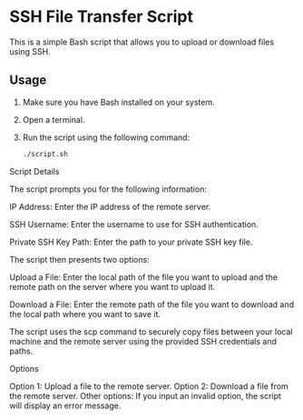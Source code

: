 # SSH File Transfer Script

This is a simple Bash script that allows you to upload or download files using SSH.

## Usage

1. Make sure you have Bash installed on your system.

2. Open a terminal.

3. Run the script using the following command:

   ```bash
   ./script.sh
   
Script Details

The script prompts you for the following information:

IP Address: Enter the IP address of the remote server.

SSH Username: Enter the username to use for SSH authentication.

Private SSH Key Path: Enter the path to your private SSH key file.

The script then presents two options:

Upload a File: Enter the local path of the file you want to upload and the remote path on the server where you want to upload it.

Download a File: Enter the remote path of the file you want to download and the local path where you want to save it.

The script uses the scp command to securely copy files between your local machine and the remote server using the provided SSH credentials and paths.

Options

Option 1: Upload a file to the remote server.
Option 2: Download a file from the remote server.
Other options: If you input an invalid option, the script will display an error message.
